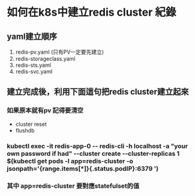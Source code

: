 # 如何在k8s中建立redis cluster 紀錄

## yaml建立順序
1. redis-pv.yaml (只有PV一定要先建立)
2. redis-storageclass.yaml
3. redis-sts.yaml
4. redis-svc.yaml

## 建立完成後，利用下面這句把redis cluster建立起來
### __如果原本就有pv 記得要清空__
* cluster reset
* flushdb

### kubectl exec -it redis-app-0 -- redis-cli -h localhost -a "your own password if had" --cluster create --cluster-replicas 1 $(kubectl get pods -l app=redis-cluster -o jsonpath='{range.items[*]}{.status.podIP}:6379 ')



### 其中 app=redis-cluster 要對應statefulset的值
